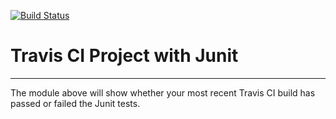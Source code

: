 [![Build Status](https://travis-ci.org/Smurflo/lab4.svg?branch=master)](https://travis-ci.org/Smurflo/lab4)
# Travis CI Project with Junit
----------
The module above will show whether your most recent Travis CI 
build has passed or failed the Junit tests. 
